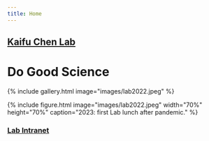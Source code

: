 ```yaml
---
title: Home
---
```

## [Kaifu Chen Lab](https://kaifuchenlab.github.io)

# <i class="fas fa-microscope"></i>Do Good Science <i class="fas fa-users"></i> 

{%
  include gallery.html
  image="images/lab2022.jpeg"
%}

{%
  include figure.html
  image="images/lab2022.jpeg"
  width="70%"
  height="70%"
  caption="2023: first Lab lunch after pandemic."
%}

### [Lab Intranet](https://sites.google.com/site/superchenlab/)
